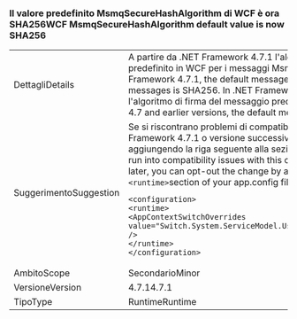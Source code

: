 ### <a name="wcf-msmqsecurehashalgorithm-default-value-is-now-sha256"></a><span data-ttu-id="4063b-101">Il valore predefinito MsmqSecureHashAlgorithm di WCF è ora SHA256</span><span class="sxs-lookup"><span data-stu-id="4063b-101">WCF MsmqSecureHashAlgorithm default value is now SHA256</span></span>

|   |   |
|---|---|
|<span data-ttu-id="4063b-102">Dettagli</span><span class="sxs-lookup"><span data-stu-id="4063b-102">Details</span></span>|<span data-ttu-id="4063b-103">A partire da .NET Framework 4.7.1 l'algoritmo di firma del messaggio predefinito in WCF per i messaggi Msmq è SHA256.</span><span class="sxs-lookup"><span data-stu-id="4063b-103">Starting with the .NET Framework 4.7.1, the default message signing algorithm in WCF for Msmq messages is SHA256.</span></span> <span data-ttu-id="4063b-104">In .NET Framework 4.7 e versioni precedenti l'algoritmo di firma del messaggio predefinito è SHA1.</span><span class="sxs-lookup"><span data-stu-id="4063b-104">In the .NET Framework 4.7 and earlier versions, the default message signing algorithm is SHA1.</span></span>|
|<span data-ttu-id="4063b-105">Suggerimento</span><span class="sxs-lookup"><span data-stu-id="4063b-105">Suggestion</span></span>|<span data-ttu-id="4063b-106">Se si riscontrano problemi di compatibilità con questa modifica in .NET Framework 4.7.1 o versione successiva, è possibile rifiutarla esplicitamente aggiungendo la riga seguente alla sezione <code>&lt;runtime&gt;</code> del file app.config:</span><span class="sxs-lookup"><span data-stu-id="4063b-106">If you run into compatibility issues with this change on the .NET Framework 4.7.1 or later, you can opt-out the change by adding the following line to the <code>&lt;runtime&gt;</code>section of your app.config file:</span></span><pre><code class="language-xml">&lt;configuration&gt;&#13;&#10;&lt;runtime&gt;&#13;&#10;&lt;AppContextSwitchOverrides value=&quot;Switch.System.ServiceModel.UseSha1InMsmqEncryptionAlgorithm=true&quot; /&gt;&#13;&#10;&lt;/runtime&gt;&#13;&#10;&lt;/configuration&gt;&#13;&#10;</code></pre>|
|<span data-ttu-id="4063b-107">Ambito</span><span class="sxs-lookup"><span data-stu-id="4063b-107">Scope</span></span>|<span data-ttu-id="4063b-108">Secondario</span><span class="sxs-lookup"><span data-stu-id="4063b-108">Minor</span></span>|
|<span data-ttu-id="4063b-109">Versione</span><span class="sxs-lookup"><span data-stu-id="4063b-109">Version</span></span>|<span data-ttu-id="4063b-110">4.7.1</span><span class="sxs-lookup"><span data-stu-id="4063b-110">4.7.1</span></span>|
|<span data-ttu-id="4063b-111">Tipo</span><span class="sxs-lookup"><span data-stu-id="4063b-111">Type</span></span>|<span data-ttu-id="4063b-112">Runtime</span><span class="sxs-lookup"><span data-stu-id="4063b-112">Runtime</span></span>|

